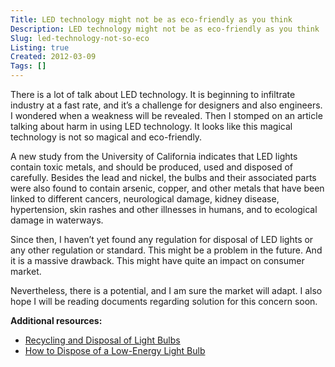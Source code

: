 ```yaml
---
Title: LED technology might not be as eco-friendly as you think
Description: LED technology might not be as eco-friendly as you think
Slug: led-technology-not-so-eco
Listing: true
Created: 2012-03-09
Tags: []
---
```


There is a lot of talk about LED technology. It is beginning to infiltrate industry at a fast rate, and it’s a challenge for designers and also engineers. I wondered when a weakness will be revealed. Then I stomped on an article talking about harm in using LED technology. It looks like this magical technology is not so magical and eco-friendly.

A new study from the University of California indicates that LED lights contain toxic metals, and should be produced, used and disposed of carefully. Besides the lead and nickel, the bulbs and their associated parts were also found to contain arsenic, copper, and other metals that have been linked to different cancers, neurological damage, kidney disease, hypertension, skin rashes and other illnesses in humans, and to ecological damage in waterways.

Since then, I haven’t yet found any regulation for disposal of LED lights or any other regulation or standard. This might be a problem in the future. And it is a massive drawback. This might have quite an impact on consumer market.

Nevertheless, there is a potential, and I am sure the market will adapt. I also hope I will be reading documents regarding solution for this concern soon.


**Additional resources:**

- [Recycling and Disposal of Light Bulbs](http://ezinearticles.com/?Recycling-and-Disposal-of-Light-Bulbs&id=1091304)
- [How to Dispose of a Low-Energy Light Bulb](http://www.ehow.com/how_7483442_dispose-lowenergy-light-bulb.html)
